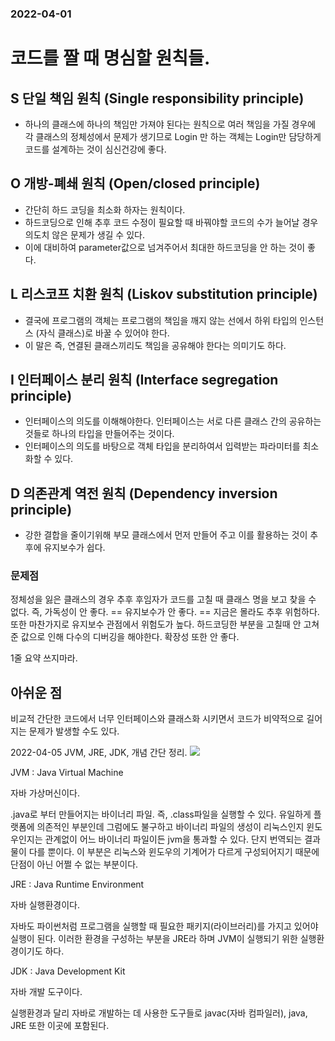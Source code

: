 
### 2022-04-01
# 코드를 짤 때 명심할 원칙들.

## S 단일 책임 원칙 (Single responsibility principle)
- 하나의 클래스에 하나의 책임만 가져야 된다는 원칙으로 여러 책임을 가질 경우에
각 클래스의 정체성에서 문제가 생기므로 Login 만 하는 객체는 Login만 담당하게 코드를 설계하는 것이 심신건강에 좋다.



## O 개방-폐쇄 원칙 (Open/closed principle)
- 간단히 하드 코딩을 최소화 하자는 원칙이다.
- 하드코딩으로 인해 추후 코드 수정이 필요할 때 바꿔야할 코드의 수가 늘어날 경우
    의도치 않은 문제가 생길 수 있다.
-   이에 대비하여 parameter값으로 넘겨주어서 최대한 하드코딩을 안 하는 것이 좋다.

## L 리스코프 치환 원칙 (Liskov substitution principle)
- 결국에 프로그램의 객체는 프로그램의 책임을 깨지 않는 선에서 하위 타입의 인스턴스 (자식 클래스)로 바꿀 수 있어야 한다.
- 이 말은 즉, 연결된 클래스끼리도 책임을 공유해야 한다는 의미기도 하다.
## I 인터페이스 분리 원칙 (Interface segregation principle)
- 인터페이스의 의도를 이해해야한다. 인터페이스는 서로 다른 클래스 간의 공유하는 것들로 하나의 타입을 만들어주는 것이다.
- 인터페이스의 의도를 바탕으로 객체 타입을 분리하여서 입력받는 파라미터를 최소화할 수 있다.
## D 의존관계 역전 원칙 (Dependency inversion principle)
- 강한 결합을 줄이기위해 부모 클래스에서 먼저 만들어 주고 이를 활용하는 것이
추후에 유지보수가 쉽다.
### 문제점
정체성을 잃은 클래스의 경우 추후 후임자가 코드를 고칠 때 클래스 명을 보고 찾을 수 없다.
즉, 가독성이 안 좋다. == 유지보수가 안 좋다. == 지금은 몰라도 추후 위험하다.
또한 마찬가지로 유지보수 관점에서 위험도가 높다.
하드코딩한 부분을 고칠때 안 고쳐준 값으로 인해 다수의 디버깅을 해야한다.
확장성 또한 안 좋다.

1줄 요약
쓰지마라.





## 아쉬운 점
비교적 간단한 코드에서 너무 인터페이스와 클래스화 시키면서 코드가 비약적으로 길어지는 문제가 발생할 수도 있다.


2022-04-05
JVM,  JRE, JDK, 개념 간단 정리.
![](https://media.vlpt.us/images/soe8192/post/84268872-865c-4706-8727-9d79f6ac3113/image.png)


JVM : Java Virtual Machine

자바 가상머신이다.

.java로 부터 만들어지는 바이너리 파일. 즉, .class파일을 실행할 수 있다.
유일하게 플랫폼에 의존적인 부분인데
그럼에도 불구하고 바이너리 파일의 생성이 리눅스인지 윈도우인지는 관계없이
어느 바이너리 파일이든 jvm을 통과할 수 있다.
단지 번역되는 결과물이 다를 뿐이다.
이 부분은 리눅스와 윈도우의 기계어가 다르게 구성되어지기 때문에 단점이 아닌 어쩔 수 없는 부분이다.

JRE : Java Runtime Environment

자바 실행환경이다.

자바도 파이썬처럼 프로그램을 실행할 때 필요한 패키지(라이브러리)를 가지고 있어야 실행이 된다.
이러한 환경을 구성하는 부분을 JRE라 하며 JVM이 실행되기 위한 실행환경이기도 하다.

JDK : Java Development Kit

자바 개발 도구이다.

실행환경과 달리 자바로 개발하는 데 사용한 도구들로
javac(자바 컴파일러), java, JRE 또한 이곳에 포함된다.

